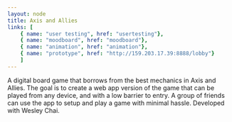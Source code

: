 ```yaml
---
layout: node
title: Axis and Allies
links: [
	{ name: "user testing", href: "usertesting"},
	{ name: "moodboard", href: "moodboard"},
	{ name: "animation", href: "animation"},
	{ name: "prototype", href: "http://159.203.17.39:8888/lobby"}
	]
---
```


A digital board game that borrows from the best mechanics in Axis and Allies. The goal is to create a web app version of the game that can be played from any device,
and with a low barrier to entry. A group of friends can use the app to setup and play a game with minimal hassle.
Developed with Wesley Chai. 